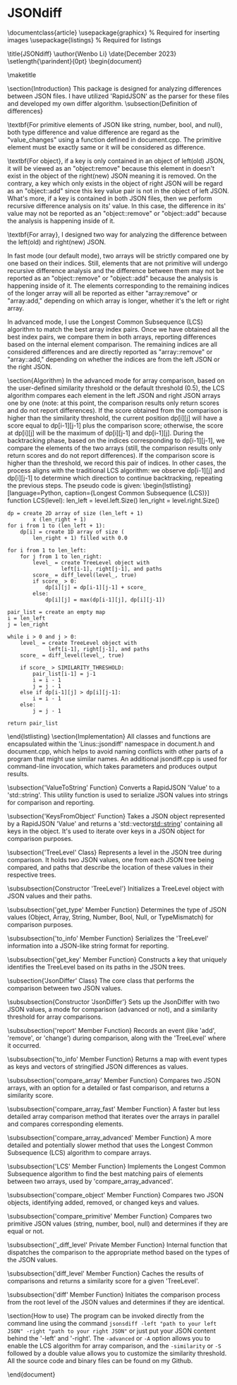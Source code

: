 # JSONdiff
\documentclass{article}
\usepackage{graphicx} % Required for inserting images
\usepackage{listings} % Required for listings

\title{JSONdiff}
\author{Wenbo Li}
\date{December 2023}
\setlength{\parindent}{0pt}
\begin{document}

\maketitle

\section{Introduction}
This package is designed for analyzing differences between JSON files. I have utilized 'RapidJSON' as the parser for these files and developed my own differ algorithm.
\subsection{Definition of differences}

\textbf{For primitive elements of JSON like string, number, bool, and null}, both type difference and value difference are regard as the "value\_changes" using a function defined in document.cpp. The primitive element must be exactly same or it will be considered as difference.

\textbf{For object}, if a key is only contained in an object of left(old) JSON, it will be viewed as an "object:remove" because this element in doesn't exist in the object of the right(new) JSON meaning it is removed. On the contrary, a key which only exists in the object of right JSON will be regard as an "object::add" since this key value pair is not in the object of left JSON. What's more, if a key is contained in both JSON files, then we perform recursive difference analysis on its' value. In this case, the difference in its' value may not be reported as an "object::remove" or "object::add" because the analysis is happening inside of it.

\textbf{For array}, I designed two way for analyzing the difference between the left(old) and right(new) JSON.

In fast mode (our default mode), two arrays will be strictly compared one by one based on their indices. Still, elements that are not primitive will undergo recursive difference analysis and the difference between them may not be reported as an "object::remove" or "object::add" because the analysis is happening inside of it. The elements corresponding to the remaining indices of the longer array will all be reported as either "array:remove" or "array:add," depending on which array is longer, whether it's the left or right array.

In advanced mode, I use the Longest Common Subsequence (LCS) algorithm to match the best array index pairs. 
Once we have obtained all the best index pairs, we compare them in both arrays, reporting differences based on the internal element comparison. The remaining indices are all considered differences and are directly reported as "array::remove" or "array::add," depending on whether the indices are from the left JSON or the right JSON.

\section{Algorithm}
In the advanced mode for array comparison, based on the user-defined similarity threshold or the default threshold (0.5), the LCS algorithm compares each element in the left JSON and right JSON arrays one by one (note: at this point, the comparison results only return scores and do not report differences). If the score obtained from the comparison is higher than the similarity threshold, the current position dp[i][j] will have a score equal to dp[i-1][j-1] plus the comparison score; otherwise, the score at dp[i][j] will be the maximum of dp[i][j-1] and dp[i-1][j]. 
During the backtracking phase, based on the indices corresponding to dp[i-1][j-1], we compare the elements of the two arrays (still, the comparison results only return scores and do not report differences). If the comparison score is higher than the threshold, we record this pair of indices. In other cases, the process aligns with the traditional LCS algorithm: we observe dp[i-1][j] and dp[i][j-1] to determine which direction to continue backtracking, repeating the previous steps. The pseudo code is given:
\begin{lstlisting}[language=Python, caption={Longest Common Subsequence (LCS)}]
function LCS(level):
    len_left = level.left.Size()
    len_right = level.right.Size()
    
    dp = create 2D array of size (len_left + 1)
            x (len_right + 1)
    for i from 1 to (len_left + 1):
        dp[i] = create 1D array of size (
            len_right + 1) filled with 0.0

    for i from 1 to len_left:
        for j from 1 to len_right:
            level_ = create TreeLevel object with
                     left[i-1], right[j-1], and paths
            score_ = diff_level(level_, true)
            if score_ > 0:
                dp[i][j] = dp[i-1][j-1] + score_
            else:
                dp[i][j] = max(dp[i-1][j], dp[i][j-1])

    pair_list = create an empty map
    i = len_left
    j = len_right

    while i > 0 and j > 0:
        level_ = create TreeLevel object with
                 left[i-1], right[j-1], and paths
        score_ = diff_level(level_, true)
        
        if score_ > SIMILARITY_THRESHOLD:
            pair_list[i-1] = j-1
            i = i - 1
            j = j - 1
        else if dp[i-1][j] > dp[i][j-1]:
            i = i - 1
        else:
            j = j - 1

    return pair_list
\end{lstlisting}
\section{Implementation}
All classes and functions are encapsulated within the 'Linus::jsondiff' namespace in document.h and document.cpp, which helps to avoid naming conflicts with other parts of a program that might use similar names. An additional jsondiff.cpp is used for command-line invocation, which takes parameters and produces output results.

\subsection{'ValueToString' Function}
Converts a RapidJSON 'Value' to a 'std::string'. This utility function is used to serialize JSON values into strings for comparison and reporting.

\subsection{'KeysFromObject' Function}
Takes a JSON object represented by a RapidJSON 'Value' and returns a 'std::vector<std::string>' containing all keys in the object. It's used to iterate over keys in a JSON object for comparison purposes.

\subsection{'TreeLevel' Class}
Represents a level in the JSON tree during comparison. It holds two JSON values, one from each JSON tree being compared, and paths that describe the location of these values in their respective trees.

\subsubsection{Constructor 'TreeLevel'}
Initializes a TreeLevel object with JSON values and their paths.

\subsubsection{'get\_type' Member Function}
Determines the type of JSON values (Object, Array, String, Number, Bool, Null, or TypeMismatch) for comparison purposes.

\subsubsection{'to\_info' Member Function}
Serializes the 'TreeLevel' information into a JSON-like string format for reporting.

\subsubsection{'get\_key' Member Function}
Constructs a key that uniquely identifies the TreeLevel based on its paths in the JSON trees.

\subsection{'JsonDiffer' Class}
The core class that performs the comparison between two JSON values.

\subsubsection{Constructor 'JsonDiffer'}
Sets up the JsonDiffer with two JSON values, a mode for comparison (advanced or not), and a similarity threshold for array comparisons.

\subsubsection{'report' Member Function}
Records an event (like 'add', 'remove', or 'change') during comparison, along with the 'TreeLevel' where it occurred.

\subsubsection{'to\_info' Member Function}
Returns a map with event types as keys and vectors of stringified JSON differences as values.

\subsubsection{'compare\_array' Member Function}
Compares two JSON arrays, with an option for a detailed or fast comparison, and returns a similarity score.

\subsubsection{'compare\_array\_fast' Member Function}
A faster but less detailed array comparison method that iterates over the arrays in parallel and compares corresponding elements.

\subsubsection{'compare\_array\_advanced' Member Function}
A more detailed and potentially slower method that uses the Longest Common Subsequence (LCS) algorithm to compare arrays.

\subsubsection{'LCS' Member Function}
Implements the Longest Common Subsequence algorithm to find the best matching pairs of elements between two arrays, used by 'compare\_array\_advanced'.

\subsubsection{'compare\_object' Member Function}
Compares two JSON objects, identifying added, removed, or changed keys and values.

\subsubsection{'compare\_primitive' Member Function}
Compares two primitive JSON values (string, number, bool, null) and determines if they are equal or not.

\subsubsection{'\_diff\_level' Private Member Function}
Internal function that dispatches the comparison to the appropriate method based on the types of the JSON values.

\subsubsection{'diff\_level' Member Function}
Caches the results of comparisons and returns a similarity score for a given 'TreeLevel'.

\subsubsection{'diff' Member Function}
Initiates the comparison process from the root level of the JSON values and determines if they are identical.

\section{How to use}
The program can be invoked directly from the command line using the command `jsonsdiff -left "path to your left JSON" -right "path to your right JSON"` or just put your JSON content behind the '-left' and '-right'. The `-advanced` or `-A` option allows you to enable the LCS algorithm for array comparison, and the `-similarity` or `-S` followed by a double value allows you to customize the similarity threshold. All the source code and binary files can be found on my Github.

\end{document}
